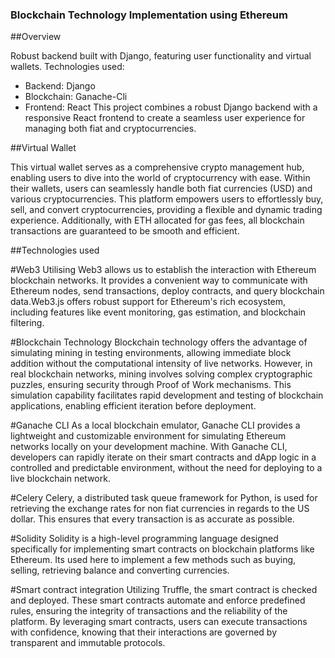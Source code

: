 ### Blockchain Technology Implementation using Ethereum

##Overview

Robust backend built with Django, featuring user functionality and virtual wallets. Technologies used:

 - Backend: Django
 - Blockchain: Ganache-Cli
 - Frontend: React
This project combines a robust Django backend with a responsive React frontend to create a seamless user experience for managing both fiat and cryptocurrencies.

##Virtual Wallet

This virtual wallet serves as a comprehensive crypto management hub, enabling users to dive into the world of cryptocurrency with ease. Within their wallets, users can seamlessly handle both fiat currencies (USD) and various cryptocurrencies. This platform empowers users to effortlessly buy, sell, and convert cryptocurrencies, providing a flexible and dynamic trading experience. Additionally, with ETH allocated for gas fees, all blockchain transactions are guaranteed to be smooth and efficient.

##Technologies used

#Web3
Utilising Web3 allows us to establish the interaction with Ethereum blockchain networks. It provides a convenient way to communicate with Ethereum nodes, send transactions, deploy contracts, and query blockchain data.Web3.js offers robust support for Ethereum's rich ecosystem, including features like event monitoring, gas estimation, and blockchain filtering.


#Blockchain Technology
Blockchain technology offers the advantage of simulating mining in testing environments, allowing immediate block addition without the computational intensity of live networks. However, in real blockchain networks, mining involves solving complex cryptographic puzzles, ensuring security through Proof of Work mechanisms. This simulation capability facilitates rapid development and testing of blockchain applications, enabling efficient iteration before deployment.

#Ganache CLI
As a local blockchain emulator, Ganache CLI provides a lightweight and customizable environment for simulating Ethereum networks locally on your development machine. With Ganache CLI, developers can rapidly iterate on their smart contracts and dApp logic in a controlled and predictable environment, without the need for deploying to a live blockchain network.

#Celery
Celery, a distributed task queue framework for Python, is used for retrieving the exchange rates for non fiat currencies in regards to the US dollar. This ensures that every transaction is as accurate as possible.

#Solidity
Solidity is a high-level programming language designed specifically for implementing smart contracts on blockchain platforms like Ethereum. Its used here to implement a few methods such as buying, selling, retrieving balance and converting currencies.

#Smart contract integration
Utilizing Truffle, the smart contract is checked and deployed. These smart contracts automate and enforce predefined rules, ensuring the integrity of transactions and the reliability of the platform. By leveraging smart contracts, users can execute transactions with confidence, knowing that their interactions are governed by transparent and immutable protocols.
